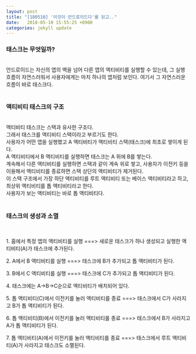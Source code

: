```yaml
---
layout: post
title: "[180510] '이것이 안드로이드다'를 읽고.."
date:   2018-05-10 15:55:25 +0900
categories: jekyll update
---
```


<h3>태스크는 무엇일까?</h3><br>
안드로이드는 자신의 앱의 벽을 넘어 다른 앱의 액티비티를 실행할 수 있는데, 그 실행 흐름이 자연스러워서 사용자에게는 마치 하나의 앱처럼 보인다.
여기서 그 자연스러운 흐름이 바로 태스크다.

<br>
<br>
<h3>액티비티 태스크의 구조</h3><br>
액티비티 태스크는 스택과 유사한 구조다.<br>
그래서 태스크를 액티비티 스택이라고 부르기도 한다.<br>
사용자가 어떤 앱을 실행했고 A 액티비티가 액티비티 스택(태스크)에 최초로 쌓이게 된다.<br>
A 액티비티에서 B 액티비티를 실행하면 태스크는 A 위에 B를 쌓는다.<br>
계속해서 다른 액티비티를 실행하면 스택과 같이 계속 위로 쌓고, 사용자가 이전키 등을 이용해서 액티비티를 종료하면 스택 상단의 액티비티가 제거된다.<br>
이 스택 구조에서 가장 하단 액티비티를 루트 액티비티 또는 베이스 액티비티라고 하고, 최상위 액티비티를 톱 액티비티라고 한다.<br>
사용자가 보는 액티비티는 바로 톱 액티비티다.<br>

<br>
<h3>태스크의 생성과 소멸</h3><br>
<p>1. 홈에서 특정 앱의 액티비티를 실행 ===> 새로운 태스크가 하나 생성되고 실행한 액티비티(A)가 태스크에 추가된다.</p>
<p>2. A에서 B 액티비티를 실행 ===> 태스크에 B가 추가되고 톱 액티비티가 된다.</p>
<p>3. B에서 C 액티비티를 실행 ===> 태스크에 C가 추가되고 톱 액티비티가 된다.</p>
<p>4. 태스크에는 A->B->C순으로 액티비티가 배치되어 있다.</p>
<p>5. 톱 액티비티(C)에서 이전키를 눌러 액티비티를 종료 ===> 태스크에서 C가 사라지고 B가 톱 액티비티가 된다. </p>
<p>6. 톱 액티비티(B)에서 이전키를 눌러 액티비티를 종료 ===> 태스크에서 B가 사라지고 A가 톱 액티비티가 된다. </p>
<p>7. 톱 액티비티(A)에서 이전키를 눌러 액티비티를 종료 ===> 태스크에서 루트 액티비티(A)가 사라지고 태스크도 소멸된다.  </p>
